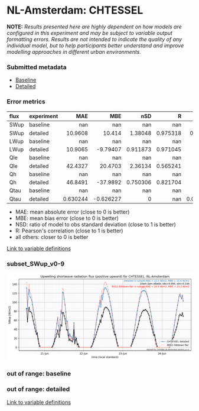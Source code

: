 # NL-Amsterdam: CHTESSEL

**NOTE:** *Results presented here are highly dependent on how models are configured in this experiment and may be subject to variable output formatting errors. Results are not intended to indicate the quality of any individual model, but to help participants better understand and improve modelling approaches in different urban environments.*

### Submitted metadata

- [Baseline](CHTESSEL_NL-Amsterdam_baseline_attrs.md)
- [Detailed](CHTESSEL_NL-Amsterdam_detailed_attrs.md)

### Error metrics

| flux   | experiment   |        MAE |        MBE |        nSD |          R |         5th |      95th |       RMSE |      cRMSE |       AMBE |       1-nSD |         1-R |   nSkewness |   nKurtosis |     Overlap |
|:-------|:-------------|-----------:|-----------:|-----------:|-----------:|------------:|----------:|-----------:|-----------:|-----------:|------------:|------------:|------------:|------------:|------------:|
| SWup   | baseline     | nan        | nan        | nan        | nan        | nan         | nan       | nan        | nan        | nan        | nan         | nan         | nan         |  nan        | nan         |
| SWup   | detailed     |  10.9608   |  10.414    |   1.38048  |   0.975318 |   0.817474  |  30.8956  |  15.5004   |   0.461427 |  10.414    |   0.380484  |   0.0246821 |   0.149068  |    0.476647 |   0.0863422 |
| LWup   | baseline     | nan        | nan        | nan        | nan        | nan         | nan       | nan        | nan        | nan        | nan         | nan         | nan         |  nan        | nan         |
| LWup   | detailed     |  10.9065   |  -9.79407  |   0.911873 |   0.971045 |  12.1006    |  19.8053  |  13.7224   |   0.246115 |   9.79407  |   0.0881281 |   0.0289549 |   0.565525  |    1.10992  |   0.0898968 |
| Qle    | baseline     | nan        | nan        | nan        | nan        | nan         | nan       | nan        | nan        | nan        | nan         | nan         | nan         |  nan        | nan         |
| Qle    | detailed     |  42.4327   |  20.4703   |   2.36134  |   0.565241 |   5.45759   | 141.038   |  72.3443   |   1.97648  |  20.4703   |   1.36134   |   0.434759  |   0.0312327 |    0.800376 |   0.510068  |
| Qh     | baseline     | nan        | nan        | nan        | nan        | nan         | nan       | nan        | nan        | nan        | nan         | nan         | nan         |  nan        | nan         |
| Qh     | detailed     |  46.8491   | -37.9892   |   0.750306 |   0.821704 |  16.7201    |  69.7778  |  65.6311   |   0.574369 |  37.9892   |   0.249694  |   0.178296  |   0.790874  |    0.519964 |   0.35079   |
| Qtau   | baseline     | nan        | nan        | nan        | nan        | nan         | nan       | nan        | nan        | nan        | nan         | nan         | nan         |  nan        | nan         |
| Qtau   | detailed     |   0.630244 |  -0.626227 |   0        | nan        |   0.0606099 |   1.81938 |   0.872043 | nan        |   0.626227 |   1         | nan         |   1         |    1        |   0.8       |

 - MAE: mean absolute error (close to 0 is better)
 - MBE: mean bias error (close to 0 is better)
 - NSD: ratio of model to obs standard deviation (close to 1 is better)
 - R: Pearson's correlation (close to 1 is better)
 - all others: closer to 0 is better

[Link to variable definitions](../modelattrs/variable_definitions.md)

### <a name="subset_swup_v0-9"></a>subset_SWup_v0-9
[![CHTESSEL_NL-Amsterdam_subset_SWup_v0-9.png](CHTESSEL_NL-Amsterdam_subset_SWup_v0-9.png)](CHTESSEL_NL-Amsterdam_subset_SWup_v0-9.png)

### out of range: baseline


### out of range: detailed



[Link to variable definitions](../modelattrs/variable_definitions.md)

